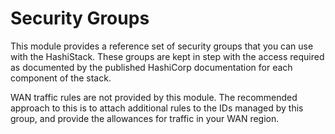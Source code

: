 # Security Groups

This module provides a reference set of security groups that you can
use with the HashiStack.  These groups are kept in step with the
access required as documented by the published HashiCorp documentation
for each component of the stack.

WAN traffic rules are not provided by this module.  The recommended
approach to this is to attach additional rules to the IDs managed by
this group, and provide the allowances for traffic in your WAN region.
